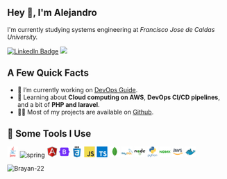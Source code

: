 <h2>Hey 👋, I'm <strong>Alejandro</strong></h2>
<p>I'm currently studying systems engineering at <em>Francisco Jose de Caldas University.</em></p>
<p><a href="https://www.linkedin.com/in/alejandro-riveros-451304284/"><img src="https://img.shields.io/badge/-@Brayan-0077B5?style=flat-square&amp;labelColor=0077B5&amp;logo=LinkedIn&amp;link=[https://www.linkedin.com/in/alejandro-riveros-451304284](https://www.linkedin.com/in/alejandro-riveros-451304284)" alt="LinkedIn Badge"></a> 
<a href=https://gitlab.com/BrayanRiveros><img src="https://img.shields.io/badge/%40BrayanRiveros-4700a7?logo=gitlab&link=https%3A%2F%2Fgitlab.com%2FBrayanRiveros"></a>
</p>
<h2>A Few Quick Facts</h2>
<ul>
<li>📝 I’m currently working on <a href="https://github.com/Brayan-22/DevOps">DevOps Guide</a>.</li>
<li>🧐 Learning about <strong>Cloud computing on AWS</strong>, <strong>DevOps CI/CD pipelines</strong>, and a bit of <strong>PHP and laravel</strong>.</li>
<li>👨‍💻 Most of my projects are available on <a href="https://github.com/Brayan-22">Github</a>.</li>
<!-- <li>💬 Ping me about <strong></strong>.</li>-->
<!-- <li>📙 Check out my <a href=".pdf">resume</a>.</li>-->
</ul>
<h2>🚀 Some Tools I Use</h2>
<p align="left">
<img src="https://raw.githubusercontent.com/devicons/devicon/master/icons/java/java-original-wordmark.svg" alt="java" width="25" height="25" />
<img src="https://www.vectorlogo.zone/logos/springio/springio-icon.svg" alt="spring" width="25" height="25" />
<img src="https://raw.githubusercontent.com/devicons/devicon/master/icons/angularjs/angularjs-original.svg" alt="angular-js" width="25" height="25" />
<img src="https://raw.githubusercontent.com/devicons/devicon/master/icons/bootstrap/bootstrap-plain.svg" alt="bootstrap" width="25" height="25" />
<img src="https://raw.githubusercontent.com/devicons/devicon/master/icons/css3/css3-original-wordmark.svg" alt="css3" width="25" height="25" />
<img src="https://raw.githubusercontent.com/devicons/devicon/master/icons/javascript/javascript-original.svg" alt="javascript" width="25" height="25" />
<img src="https://raw.githubusercontent.com/devicons/devicon/master/icons/typescript/typescript-original.svg" alt="typescript" width="25" height="25" />
<img src="https://raw.githubusercontent.com/devicons/devicon/master/icons/mongodb/mongodb-original.svg" alt="mongodb" width="25" height="25" />
<img src="https://raw.githubusercontent.com/devicons/devicon/master/icons/mysql/mysql-original-wordmark.svg" alt="mysql" width="25" height="25" />
<img src="https://raw.githubusercontent.com/devicons/devicon/master/icons/nodejs/nodejs-original-wordmark.svg" alt="nodejs" width="25" height="25" />
<img src="https://raw.githubusercontent.com/devicons/devicon/master/icons/python/python-original-wordmark.svg" alt="python" width="25" height="25" />
<img src="https://raw.githubusercontent.com/devicons/devicon/master/icons/nginx/nginx-original.svg" alt="nginx" width="25" height="25" />
<img src="https://raw.githubusercontent.com/github/explore/80688e429a7d4ef2fca1e82350fe8e3517d3494d/topics/aws/aws.png" alt="aws" width="25" height="25" />
<!--<img src="https://www.vectorlogo.zone/logos/google_cloud/google_cloud-icon.svg" alt="gcp" width="25" height="25" />-->
<img src="https://raw.githubusercontent.com/devicons/devicon/master/icons/docker/docker-original.svg" alt="Docker" width="25" height="25" />
<!--
<img src="https://www.vectorlogo.zone/logos/kubernetes/kubernetes-icon.svg" alt="Kubernetes" width="25" height="25" />
<img src="https://cdn.jsdelivr.net/gh/devicons/devicon/icons/go/go-original.svg" alt="Go" width="25" height="25" />-->
</p>
<img src="https://github-readme-stats.vercel.app/api?username=Brayan-22&show_icons=true&theme=bear&count_" alt="Brayan-22" />
